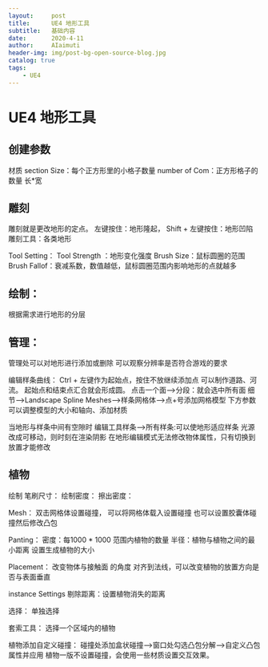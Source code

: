 ```yaml
---
layout:     post
title:      UE4 地形工具
subtitle:   基础内容
date:       2020-4-11
author:     AIaimuti
header-img: img/post-bg-open-source-blog.jpg
catalog: true
tags:
    - UE4 
---
```

# UE4 地形工具
## 创建参数
材质
section Size：每个正方形里的小格子数量
number of Com：正方形格子的数量 长*宽

## 雕刻
雕刻就是更改地形的定点。
左键按住：地形隆起，
Shift + 左键按住：地形凹陷
雕刻工具：各类地形

Tool Setting：
Tool  Strength ：地形变化强度
Brush Size：鼠标圆圈的范围
Brush Fallof：衰减系数，数值越低，鼠标圆圈范围内影响地形的点就越多

## 绘制：
根据需求进行地形的分层

## 管理：
管理处可以对地形进行添加或删除
可以观察分辨率是否符合游戏的要求

编辑样条曲线：
Ctrl + 左键作为起始点，按住不放继续添加点
可以制作道路、河流。
起始点和结束点汇合就会形成圆。
点击一个面-->分段：就会选中所有面
细节-->Landscape Spline Meshes-->样条网格体-->点+号添加网格模型
下方参数可以调整模型的大小和轴向、添加材质

当地形与样条中间有空隙时
编辑工具样条-->所有样条:可以使地形适应样条
光源改成可移动，则时刻在渲染阴影
在地形编辑模式无法修改物体属性，只有切换到放置才能修改


## 植物
绘制
笔刷尺寸：
绘制密度：
擦出密度：


Mesh：
双击网格体设置碰撞，
可以将网格体载入设置碰撞
也可以设置胶囊体碰撞然后修改凸包


Panting：
密度：每1000 * 1000 范围内植物的数量
半径：植物与植物之间的最小距离
设置生成植物的大小

Placement：
改变物体与接触面 的角度
对齐到法线，可以改变植物的放置方向是否与表面垂直

instance Settings
剔除距离：设置植物消失的距离

选择：
单独选择

套索工具：
选择一个区域内的植物

植物添加自定义碰撞：
碰撞处添加盒状碰撞-->窗口处勾选凸包分解-->自定义凸包属性并应用
植物一版不设置碰撞，会使用一些材质设置交互效果。



